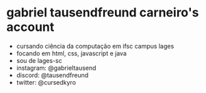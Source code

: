 # gabriel tausendfreund carneiro's account

- cursando ciência da computação em ifsc campus lages
- focando em html, css, javascript e java
- sou de lages-sc
- instagram: @gabrieltausend
- discord: @tausendfreund
- twitter: @cursedkyro

